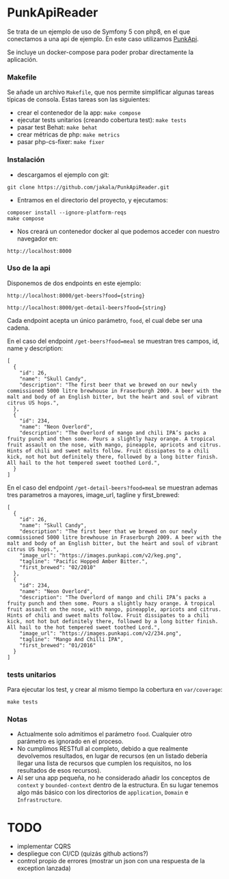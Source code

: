 # PunkApiReader
Se trata de un ejemplo de uso de Symfony 5 con php8, en el que conectamos a
una api de ejemplo. En este caso utilizamos [PunkApi](https://punkapi.com/).

Se incluye un docker-compose para poder probar directamente la aplicación. 

### Makefile

Se añade un archivo `Makefile`, que nos permite simplificar algunas tareas típicas de consola.
Estas tareas son las siguientes:

- crear el contenedor de la app: `make compose`
- ejecutar tests unitarios (creando cobertura test): `make tests`  
- pasar test Behat: `make behat`
- crear métricas de php: `make metrics`
- pasar php-cs-fixer: `make fixer`


### Instalación
- descargamos el ejemplo con git:
```
git clone https://github.com/jakala/PunkApiReader.git
```
- Entramos en el directorio del proyecto, y ejecutamos:
```
composer install --ignore-platform-reqs
make compose
```
- Nos creará un contenedor docker al que podemos acceder con nuestro navegador en:
```
http://localhost:8000
```

### Uso de la api
Disponemos de dos endpoints en este ejemplo:
```
http://localhost:8000/get-beers?food={string}

http://localhost:8000/get-detail-beers?food={string}
```

Cada endpoint acepta un único parámetro, `food`, el cual debe ser una cadena. 

En el caso del endpoint `/get-beers?food=meal` se muestran tres campos, id, name y description:
```
[
  {
    "id": 26,
    "name": "Skull Candy",
    "description": "The first beer that we brewed on our newly commissioned 5000 litre brewhouse in Fraserburgh 2009. A beer with the malt and body of an English bitter, but the heart and soul of vibrant citrus US hops.",
  },
  {
    "id": 234,
    "name": "Neon Overlord",
    "description": "The Overlord of mango and chili IPA’s packs a fruity punch and then some. Pours a slightly hazy orange. A tropical fruit assault on the nose, with mango, pineapple, apricots and citrus. Hints of chili and sweet malts follow. Fruit dissipates to a chili kick, not hot but definitely there, followed by a long bitter finish. All hail to the hot tempered sweet toothed Lord.",
  }
]
```

En el caso del endpoint `/get-detail-beers?food=meal` se muestran ademas tres parametros a mayores, image_url, tagline y first_brewed:
```
[
  {
    "id": 26,
    "name": "Skull Candy",
    "description": "The first beer that we brewed on our newly commissioned 5000 litre brewhouse in Fraserburgh 2009. A beer with the malt and body of an English bitter, but the heart and soul of vibrant citrus US hops.",
    "image_url": "https://images.punkapi.com/v2/keg.png",
    "tagline": "Pacific Hopped Amber Bitter.",
    "first_brewed": "02/2010"
  },
  {
    "id": 234,
    "name": "Neon Overlord",
    "description": "The Overlord of mango and chili IPA’s packs a fruity punch and then some. Pours a slightly hazy orange. A tropical fruit assault on the nose, with mango, pineapple, apricots and citrus. Hints of chili and sweet malts follow. Fruit dissipates to a chili kick, not hot but definitely there, followed by a long bitter finish. All hail to the hot tempered sweet toothed Lord.",
    "image_url": "https://images.punkapi.com/v2/234.png",
    "tagline": "Mango And Chilli IPA",
    "first_brewed": "01/2016"
  }
]
```
### tests unitarios
Para ejecutar los test, y crear al mismo tiempo la cobertura en `var/coverage`:
```
make tests
```

### Notas
- Actualmente solo admitimos el parámetro `food`. Cualquier otro parámetro es ignorado en el proceso.
- No cumplimos RESTfull al completo, debido a que realmente devolvemos resultados, en lugar de 
recursos (en un listado debería llegar una lista de recursos que cumplen los requisitos, no los
resultados de esos recursos).
- Al ser una app pequeña, no he considerado añadir los conceptos de `context` y `bounded-context` 
dentro de la estructura. En su lugar tenemos algo más básico con los directorios de `application`, 
`Domain` e `Infrastructure`.

# TODO
- implementar CQRS
- despliegue con CI/CD (quizás github actions?)
- control propio de errores (mostrar un json con una respuesta de la exception lanzada)